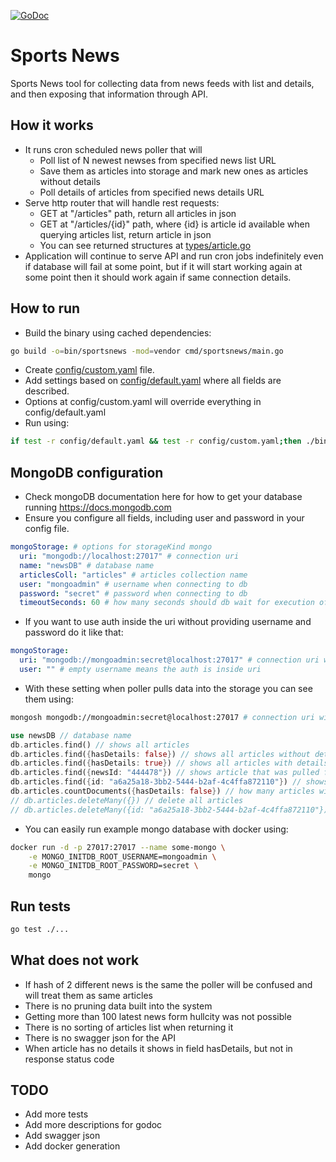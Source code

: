 [![GoDoc](http://godoc.org/github.com/adamdyszy/sportsnews?status.png)](http://godoc.org/github.com/adamdyszy/sportsnews)

# Sports News

Sports News tool for collecting data from news feeds with list and details,
and then exposing that information through API.

## How it works

- It runs cron scheduled news poller that will
  - Poll list of N newest newses from specified news list URL
  - Save them as articles into storage and mark new ones as articles without details
  - Poll details of articles from specified news details URL
- Serve http router that will handle rest requests:
  - GET at "/articles" path, return all articles in json
  - GET at "/articles/{id}" path, where {id} is article id available when querying articles list, return article in json
  - You can see returned structures at [types/article.go](types/article.go)
- Application will continue to serve API and run cron jobs indefinitely even if database will fail at some point,
but if it will start working again at some point then it should work again if same connection details.

## How to run

- Build the binary using cached dependencies:

```bash
go build -o=bin/sportsnews -mod=vendor cmd/sportsnews/main.go
```

- Create [config/custom.yaml](config/custom.yaml) file.
- Add settings based on [config/default.yaml](config/default.yaml) where all fields are described.
- Options at config/custom.yaml will override everything in config/default.yaml
- Run using:

```bash
if test -r config/default.yaml && test -r config/custom.yaml;then ./bin/sportsnews;fi
```

## MongoDB configuration

- Check mongoDB documentation here for how to get your database running https://docs.mongodb.com
- Ensure you configure all fields, including user and password in your config file.

```yaml
mongoStorage: # options for storageKind mongo
  uri: "mongodb://localhost:27017" # connection uri
  name: "newsDB" # database name
  articlesColl: "articles" # articles collection name
  user: "mongoadmin" # username when connecting to db
  password: "secret" # password when connecting to db
  timeoutSeconds: 60 # how many seconds should db wait for execution of queries before cancellation
```

- If you want to use auth inside the uri without providing username and password do it like that:

```yaml
mongoStorage:
  uri: "mongodb://mongoadmin:secret@localhost:27017" # connection uri with auth
  user: "" # empty username means the auth is inside uri
```

- With these setting when poller pulls data into the storage you can see them using:

```bash
mongosh mongodb://mongoadmin:secret@localhost:27017 # connection uri with auth
```

```rust
use newsDB // database name
db.articles.find() // shows all articles
db.articles.find({hasDetails: false}) // shows all articles without details
db.articles.find({hasDetails: true}) // shows all articles with details
db.articles.find({newsId: "444478"}) // shows article that was pulled from news with id 444478
db.articles.find({id: "a6a25a18-3bb2-5444-b2af-4c4ffa872110"}) // shows article filtering with its id
db.articles.countDocuments({hasDetails: false}) // how many articles without details
// db.articles.deleteMany({}) // delete all articles
// db.articles.deleteMany({id: "a6a25a18-3bb2-5444-b2af-4c4ffa872110"}) // delete articles with given id
```

- You can easily run example mongo database with docker using:

```bash
docker run -d -p 27017:27017 --name some-mongo \
	-e MONGO_INITDB_ROOT_USERNAME=mongoadmin \
	-e MONGO_INITDB_ROOT_PASSWORD=secret \
	mongo
```

## Run tests

```bash
go test ./...
```

## What does not work

- If hash of 2 different news is the same the poller will be confused and will treat them as same articles
- There is no pruning data built into the system
- Getting more than 100 latest news form hullcity was not possible
- There is no sorting of articles list when returning it
- There is no swagger json for the API
- When article has no details it shows in field hasDetails, but not in response status code

## TODO

- Add more tests
- Add more descriptions for godoc
- Add swagger json
- Add docker generation